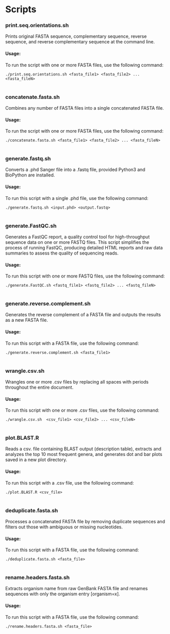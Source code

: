 # Scripts

### print.seq.orientations.sh

Prints original FASTA sequence, complementary sequence, reverse sequence, and reverse complementary sequence at the command line.

#### Usage:

To run the script with one or more FASTA files, use the following command:

`./print.seq.orientations.sh <fasta_file1> <fasta_file2> ... <fasta_fileN>`
 <br><br>

### concatenate.fasta.sh

Combines any number of FASTA files into a single concatenated FASTA file.

#### Usage:

To run the script with one or more FASTA files, use the following command:

`./concatenate.fasta.sh <fasta_file1> <fasta_file2> ... <fasta_fileN>`
 <br><br>

### generate.fastq.sh

Converts a .phd Sanger file into a .fastq file, provided Python3 and BioPython are installed.

#### Usage:

To run this script with a single .phd file, use the following command:

`./generate.fastq.sh <input.phd> <output.fastq>`
 <br><br>
 
### generate.FastQC.sh

Generates a FastQC report, a quality control tool for high-throughput sequence data on one or more FASTQ files. This script simplifies the process of running FastQC, producing detailed HTML reports and raw data summaries to assess the quality of sequencing reads.

#### Usage:

To run this script with one or more FASTQ files, use the following command:

`./generate.FastQC.sh <fastq_file1> <fastq_file2> ... <fastq_fileN>`
 <br><br>

### generate.reverse.complement.sh 

Generates the reverse complement of a FASTA file and outputs the results as a new FASTA file.

#### Usage:

To run this script with a FASTA file, use the following command:

`./generate.reverse.complement.sh <fasta_file1> `
 <br><br>
 
### wrangle.csv.sh

Wrangles one or more .csv files by replacing all spaces with periods throughout the entire document.

#### Usage:

To run this script with one or more .csv files, use the following command:

`./wrangle.csv.sh  <csv_file1> <csv_file2> ... <csv_fileN>`
 <br><br>
 
### plot.BLAST.R

Reads a csv. file containing BLAST output (description table), extracts and analyzes the top 10 most frequent genera, and generates dot and bar plots saved in a new plot directory. 

#### Usage:

To run this script with a .csv file, use the following command:

`./plot.BLAST.R <csv_file>`
 <br><br>

### deduplicate.fasta.sh

Processes a concatenated FASTA file by removing duplicate sequences and filters out those with ambiguous or missing nucleotides.

#### Usage:

To run this script with a FASTA file, use the following command:

`./deduplicate.fasta.sh <fasta_file>`
 <br><br>
 
 ### rename.headers.fasta.sh
 
 Extracts organism name from raw GenBank FASTA file and renames sequences with only the organism entry [organism=x].
 
 #### Usage:
 
 To run this script with a FASTA file, use the following command:
 
 `./rename.headers.fasta.sh <fasta_file>`
 <br><br>